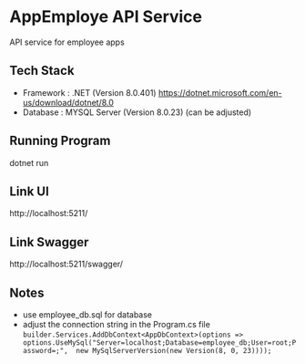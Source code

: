 # AppEmploye API Service
API service for employee apps

## Tech Stack
- Framework : .NET (Version 8.0.401) https://dotnet.microsoft.com/en-us/download/dotnet/8.0
- Database : MYSQL Server (Version 8.0.23) (can be adjusted)

## Running Program
dotnet run

## Link UI
http://localhost:5211/

## Link Swagger 
http://localhost:5211/swagger/

## Notes
- use employee_db.sql for database
- adjust the connection string in the Program.cs file
`builder.Services.AddDbContext<AppDbContext>(options =>
    options.UseMySql("Server=localhost;Database=employee_db;User=root;Password=;", 
        new MySqlServerVersion(new Version(8, 0, 23))));`
